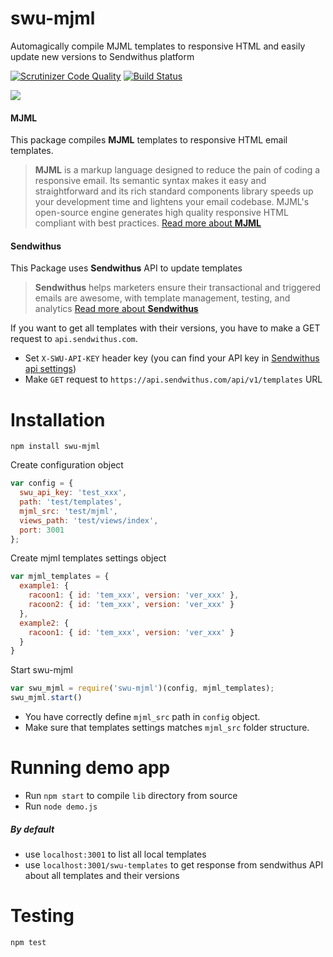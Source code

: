 # swu-mjml
Automagically compile MJML templates to responsive HTML and easily update new versions to Sendwithus platform

[![Scrutinizer Code Quality](https://scrutinizer-ci.com/g/matass/swu-mjml/badges/quality-score.png?b=master)](https://scrutinizer-ci.com/g/matass/swu-mjml/?branch=master)
[![Build Status](https://scrutinizer-ci.com/g/matass/swu-mjml/badges/build.png?b=master)](https://scrutinizer-ci.com/g/matass/swu-mjml/build-status/master)

![](https://image.ibb.co/fq0syk/Screen_Shot_2017_09_21_at_4_41_01_PM.png)

#### MJML
This package compiles <b>MJML</b> templates to responsive HTML email templates.
> <b>MJML</b> is a markup language designed to reduce the pain of coding a responsive email. Its semantic syntax makes it easy and straightforward and its rich standard components library speeds up your development time and lightens your email codebase. MJML's open-source engine generates high quality responsive HTML compliant with best practices.
[Read more about <b>MJML</b>](https://mjml.io/)

#### Sendwithus
This Package uses <b>Sendwithus</b> API to update templates
> <b>Sendwithus</b> helps marketers ensure their transactional and triggered emails are awesome, with template management, testing, and analytics
[Read more about <b>Sendwithus</b>](sendwithus.com)

If you want to get all templates with their versions, you have to make a GET request to `api.sendwithus.com`.
* Set `X-SWU-API-KEY` header key (you can find your API key in [Sendwithus api settings](https://app.sendwithus.com/#/api_settings))
* Make `GET` request to `https://api.sendwithus.com/api/v1/templates` URL

# Installation

`npm install swu-mjml`

Create configuration object
```javascript
var config = {
  swu_api_key: 'test_xxx',
  path: 'test/templates',
  mjml_src: 'test/mjml',
  views_path: 'test/views/index',
  port: 3001
};
```

Create mjml templates settings object
```javascript
var mjml_templates = {
  example1: {
    racoon1: { id: 'tem_xxx', version: 'ver_xxx' },
    racoon2: { id: 'tem_xxx', version: 'ver_xxx' }
  },
  example2: {
    racoon1: { id: 'tem_xxx', version: 'ver_xxx' }
  }
}
```

Start swu-mjml
```javascript
var swu_mjml = require('swu-mjml')(config, mjml_templates);
swu_mjml.start()
```

* You have correctly define `mjml_src` path in `config` object.
* Make sure that templates settings matches `mjml_src` folder structure.

# Running demo app
- Run `npm start` to compile `lib` directory from source
- Run `node demo.js`

##### By default
- use `localhost:3001` to list all local templates
- use `localhost:3001/swu-templates` to get response from sendwithus API about all templates and their versions

# Testing
`npm test`

